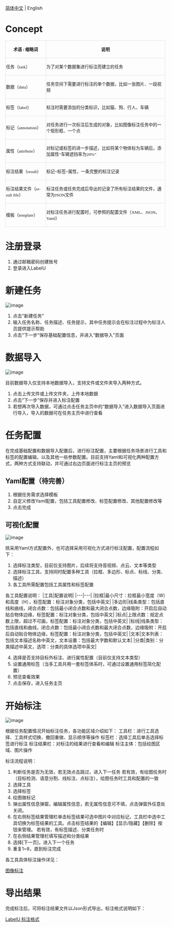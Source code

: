 <a href="./GUIDE_zh-CN.md" >简体中文</a> | English

# Concept

<table class=MsoNormalTable border=0 cellspacing=0 cellpadding=0 width=500
 style='width:375.0pt;border-collapse:collapse;mso-yfti-tbllook:1184'>
 <tr style='mso-yfti-irow:0;mso-yfti-firstrow:yes;height:29.25pt'>
  <td style='border-top:solid #DEE0E3 1.0pt;border-left:solid #DEE0E3 1.0pt;
  border-bottom:none;border-right:none;mso-border-top-alt:solid #DEE0E3 .75pt;
  mso-border-left-alt:solid #DEE0E3 .75pt;padding:.75pt .75pt .75pt .75pt;
  height:29.25pt'>
  <p class=MsoNormal align=center style='text-align:center;mso-pagination:widow-orphan'><b><span
  style='font-size:10.0pt;font-family:宋体;mso-bidi-font-family:宋体;mso-font-kerning:
  0pt'>术语<span lang=EN-US> / </span>缩略词</span></b><span lang=EN-US
  style='font-size:10.0pt;font-family:宋体;mso-bidi-font-family:宋体;mso-font-kerning:
  0pt'><o:p></o:p></span></p>
  </td>
  <td style='border:solid #DEE0E3 1.0pt;border-bottom:none;mso-border-top-alt:
  solid #DEE0E3 .75pt;mso-border-left-alt:solid #DEE0E3 .75pt;mso-border-right-alt:
  solid #DEE0E3 .75pt;padding:.75pt .75pt .75pt .75pt;height:29.25pt'>
  <p class=MsoNormal align=center style='text-align:center;mso-pagination:widow-orphan'><b><span
  style='font-size:10.0pt;font-family:宋体;mso-bidi-font-family:宋体;mso-font-kerning:
  0pt'>说明</span></b><span lang=EN-US style='font-size:10.0pt;font-family:宋体;
  mso-bidi-font-family:宋体;mso-font-kerning:0pt'><o:p></o:p></span></p>
  </td>
 </tr>
 <tr style='mso-yfti-irow:1;height:29.25pt'>
  <td style='border-top:solid #DEE0E3 1.0pt;border-left:solid #DEE0E3 1.0pt;
  border-bottom:none;border-right:none;mso-border-top-alt:solid #DEE0E3 .75pt;
  mso-border-left-alt:solid #DEE0E3 .75pt;padding:.75pt .75pt .75pt .75pt;
  height:29.25pt'>
  <p class=MsoNormal align=left style='text-align:left;mso-pagination:widow-orphan'><span
  style='font-size:10.0pt;font-family:宋体;mso-bidi-font-family:宋体;mso-font-kerning:
  0pt'>任务（<span lang=EN-US>task</span>）<span lang=EN-US><o:p></o:p></span></span></p>
  </td>
  <td style='border:solid #DEE0E3 1.0pt;border-bottom:none;mso-border-top-alt:
  solid #DEE0E3 .75pt;mso-border-left-alt:solid #DEE0E3 .75pt;mso-border-right-alt:
  solid #DEE0E3 .75pt;padding:.75pt .75pt .75pt .75pt;height:29.25pt'>
  <p class=MsoNormal align=left style='text-align:left;mso-pagination:widow-orphan'><span
  style='font-size:10.0pt;font-family:宋体;mso-bidi-font-family:宋体;mso-font-kerning:
  0pt'>为了对某个数据集进行标注而建立的任务<span lang=EN-US><o:p></o:p></span></span></p>
  </td>
 </tr>
 <tr style='mso-yfti-irow:2;height:29.25pt'>
  <td style='border-top:solid #DEE0E3 1.0pt;border-left:solid #DEE0E3 1.0pt;
  border-bottom:none;border-right:none;mso-border-top-alt:solid #DEE0E3 .75pt;
  mso-border-left-alt:solid #DEE0E3 .75pt;padding:.75pt .75pt .75pt .75pt;
  height:29.25pt'>
  <p class=MsoNormal align=left style='text-align:left;mso-pagination:widow-orphan'><span
  style='font-size:10.0pt;font-family:宋体;mso-bidi-font-family:宋体;mso-font-kerning:
  0pt'>数据（<span lang=EN-US>data</span>）<span lang=EN-US><o:p></o:p></span></span></p>
  </td>
  <td style='border:solid #DEE0E3 1.0pt;border-bottom:none;mso-border-top-alt:
  solid #DEE0E3 .75pt;mso-border-left-alt:solid #DEE0E3 .75pt;mso-border-right-alt:
  solid #DEE0E3 .75pt;padding:.75pt .75pt .75pt .75pt;height:29.25pt'>
  <p class=MsoNormal align=left style='text-align:left;mso-pagination:widow-orphan'><span
  style='font-size:10.0pt;font-family:宋体;mso-bidi-font-family:宋体;mso-font-kerning:
  0pt'>任务空间下需要进行标注的单个数据，比如一张图片、一段视频<span lang=EN-US><o:p></o:p></span></span></p>
  </td>
 </tr>
 <tr style='mso-yfti-irow:3;height:29.25pt'>
  <td style='border-top:solid #DEE0E3 1.0pt;border-left:solid #DEE0E3 1.0pt;
  border-bottom:none;border-right:none;mso-border-top-alt:solid #DEE0E3 .75pt;
  mso-border-left-alt:solid #DEE0E3 .75pt;padding:.75pt .75pt .75pt .75pt;
  height:29.25pt'>
  <p class=MsoNormal align=left style='text-align:left;mso-pagination:widow-orphan'><span
  style='font-size:10.0pt;font-family:宋体;mso-bidi-font-family:宋体;mso-font-kerning:
  0pt'>标签（<span lang=EN-US>label</span>）<span lang=EN-US><o:p></o:p></span></span></p>
  </td>
  <td style='border:solid #DEE0E3 1.0pt;border-bottom:none;mso-border-top-alt:
  solid #DEE0E3 .75pt;mso-border-left-alt:solid #DEE0E3 .75pt;mso-border-right-alt:
  solid #DEE0E3 .75pt;padding:.75pt .75pt .75pt .75pt;height:29.25pt'>
  <p class=MsoNormal align=left style='text-align:left;mso-pagination:widow-orphan'><span
  style='font-size:10.0pt;font-family:宋体;mso-bidi-font-family:宋体;mso-font-kerning:
  0pt'>标注时需要添加的分类标识，比如猫、狗、行人、车辆<span lang=EN-US><o:p></o:p></span></span></p>
  </td>
 </tr>
 <tr style='mso-yfti-irow:4;height:29.25pt'>
  <td style='border-top:solid #DEE0E3 1.0pt;border-left:solid #DEE0E3 1.0pt;
  border-bottom:none;border-right:none;mso-border-top-alt:solid #DEE0E3 .75pt;
  mso-border-left-alt:solid #DEE0E3 .75pt;padding:.75pt .75pt .75pt .75pt;
  height:29.25pt'>
  <p class=MsoNormal align=left style='text-align:left;mso-pagination:widow-orphan'><span
  style='font-size:10.0pt;font-family:宋体;mso-bidi-font-family:宋体;mso-font-kerning:
  0pt'>标记（<span lang=EN-US>annotation</span>）<span lang=EN-US><o:p></o:p></span></span></p>
  </td>
  <td style='border:solid #DEE0E3 1.0pt;border-bottom:none;mso-border-top-alt:
  solid #DEE0E3 .75pt;mso-border-left-alt:solid #DEE0E3 .75pt;mso-border-right-alt:
  solid #DEE0E3 .75pt;padding:.75pt .75pt .75pt .75pt;height:29.25pt'>
  <p class=MsoNormal align=left style='text-align:left;mso-pagination:widow-orphan'><span
  style='font-size:10.0pt;font-family:宋体;mso-bidi-font-family:宋体;mso-font-kerning:
  0pt'>对任务进行一次标注后生成的对象，比如图像标注任务中的一个矩形框、一个点<span lang=EN-US><o:p></o:p></span></span></p>
  </td>
 </tr>
 <tr style='mso-yfti-irow:5;height:29.25pt'>
  <td style='border-top:solid #DEE0E3 1.0pt;border-left:solid #DEE0E3 1.0pt;
  border-bottom:none;border-right:none;mso-border-top-alt:solid #DEE0E3 .75pt;
  mso-border-left-alt:solid #DEE0E3 .75pt;padding:.75pt .75pt .75pt .75pt;
  height:29.25pt'>
  <p class=MsoNormal align=left style='text-align:left;mso-pagination:widow-orphan'><span
  style='font-size:10.0pt;font-family:宋体;mso-bidi-font-family:宋体;mso-font-kerning:
  0pt'>属性（<span lang=EN-US>attribute</span>）<span lang=EN-US><o:p></o:p></span></span></p>
  </td>
  <td style='border:solid #DEE0E3 1.0pt;border-bottom:none;mso-border-top-alt:
  solid #DEE0E3 .75pt;mso-border-left-alt:solid #DEE0E3 .75pt;mso-border-right-alt:
  solid #DEE0E3 .75pt;padding:.75pt .75pt .75pt .75pt;height:29.25pt'>
  <p class=MsoNormal align=left style='text-align:left;mso-pagination:widow-orphan'><span
  style='font-size:10.0pt;font-family:宋体;mso-bidi-font-family:宋体;mso-font-kerning:
  0pt'>对标记或标签的进一步描述，比如将某个物体标为车辆后，添加属性<span lang=EN-US>“</span>车辆遮挡率为<span
  lang=EN-US>20%”<o:p></o:p></span></span></p>
  </td>
 </tr>
 <tr style='mso-yfti-irow:6;height:29.25pt'>
  <td style='border-top:solid #DEE0E3 1.0pt;border-left:solid #DEE0E3 1.0pt;
  border-bottom:none;border-right:none;mso-border-top-alt:solid #DEE0E3 .75pt;
  mso-border-left-alt:solid #DEE0E3 .75pt;padding:.75pt .75pt .75pt .75pt;
  height:29.25pt'>
  <p class=MsoNormal align=left style='text-align:left;mso-pagination:widow-orphan'><span
  style='font-size:10.0pt;font-family:宋体;mso-bidi-font-family:宋体;mso-font-kerning:
  0pt'>标注结果（<span lang=EN-US>result</span>）<span lang=EN-US><o:p></o:p></span></span></p>
  </td>
  <td style='border:solid #DEE0E3 1.0pt;border-bottom:none;mso-border-top-alt:
  solid #DEE0E3 .75pt;mso-border-left-alt:solid #DEE0E3 .75pt;mso-border-right-alt:
  solid #DEE0E3 .75pt;padding:.75pt .75pt .75pt .75pt;height:29.25pt'>
  <p class=MsoNormal align=left style='text-align:left;mso-pagination:widow-orphan'><span
  style='font-size:10.0pt;font-family:宋体;mso-bidi-font-family:宋体;mso-font-kerning:
  0pt'>标记<span lang=EN-US>+</span>标签<span lang=EN-US>+</span>属性，一条完整的标注记录<span
  lang=EN-US><o:p></o:p></span></span></p>
  </td>
 </tr>
 <tr style='mso-yfti-irow:7;height:29.25pt'>
  <td style='border-top:solid #DEE0E3 1.0pt;border-left:solid #DEE0E3 1.0pt;
  border-bottom:none;border-right:none;mso-border-top-alt:solid #DEE0E3 .75pt;
  mso-border-left-alt:solid #DEE0E3 .75pt;padding:.75pt .75pt .75pt .75pt;
  height:29.25pt'>
  <p class=MsoNormal align=left style='text-align:left;mso-pagination:widow-orphan'><span
  style='font-size:10.0pt;font-family:宋体;mso-bidi-font-family:宋体;mso-font-kerning:
  0pt'>标注结果文件（<span lang=EN-US>result file</span>）<span lang=EN-US><o:p></o:p></span></span></p>
  </td>
  <td style='border:solid #DEE0E3 1.0pt;border-bottom:none;mso-border-top-alt:
  solid #DEE0E3 .75pt;mso-border-left-alt:solid #DEE0E3 .75pt;mso-border-right-alt:
  solid #DEE0E3 .75pt;padding:.75pt .75pt .75pt .75pt;height:29.25pt'>
  <p class=MsoNormal align=left style='text-align:left;mso-pagination:widow-orphan'><span
  style='font-size:10.0pt;font-family:宋体;mso-bidi-font-family:宋体;mso-font-kerning:
  0pt'>标注任务或任务完成后导出的记录了所有标注结果的文件，通常为<span lang=EN-US>JSON</span>文件<span
  lang=EN-US><o:p></o:p></span></span></p>
  </td>
 </tr>
 <tr style='mso-yfti-irow:8;mso-yfti-lastrow:yes;height:29.25pt'>
  <td style='border:solid #DEE0E3 1.0pt;border-right:none;mso-border-top-alt:
  solid #DEE0E3 .75pt;mso-border-left-alt:solid #DEE0E3 .75pt;mso-border-bottom-alt:
  solid #DEE0E3 .75pt;padding:.75pt .75pt .75pt .75pt;height:29.25pt'>
  <p class=MsoNormal align=left style='text-align:left;mso-pagination:widow-orphan'><span
  style='font-size:10.0pt;font-family:宋体;mso-bidi-font-family:宋体;mso-font-kerning:
  0pt'>模板（<span lang=EN-US>template</span>）<span lang=EN-US><o:p></o:p></span></span></p>
  </td>
  <td style='border:solid #DEE0E3 1.0pt;mso-border-alt:solid #DEE0E3 .75pt;
  padding:.75pt .75pt .75pt .75pt;height:29.25pt'>
  <p class=MsoNormal align=left style='text-align:left;mso-pagination:widow-orphan'><span
  style='font-size:10.0pt;font-family:宋体;mso-bidi-font-family:宋体;mso-font-kerning:
  0pt'>对标注任务进行配置时，可参照的配置文件（<span lang=EN-US>XML</span>、<span lang=EN-US>JSON</span>、<span
  class=SpellE><span lang=EN-US>Yaml</span></span>）<span lang=EN-US><o:p></o:p></span></span></p>
  </td>
 </tr>
</table>

# 注册登录

1. 通过邮箱密码创建账号
2. 登录进入LabelU

# 新建任务

![image](https://user-images.githubusercontent.com/25022954/208387913-9a4a8205-8dfc-423f-997d-5c6f277ec0eb.png)

1. 点击“新建任务”
2. 输入任务名称、任务描述、任务提示，其中任务提示会在标注过程中为标注人员提供提示帮助
3. 点击“下一步”保存基础配置信息，并进入“数据导入”页面

# 数据导入

![image](https://user-images.githubusercontent.com/25022954/208388040-79b49127-adc0-4468-81d6-f78dc6a80a46.png)

目前数据导入仅支持本地数据导入，支持文件或文件夹导入两种方式。
1. 点击上传文件或上传文件夹，上传本地数据
2. 点击“下一步”保存并进入标注配置
3. 若想再次导入数据，可通过点击任务主页中的“数据导入”进入数据导入页面进行导入，导入的数据可在任务主页中进行查看

# 任务配置

在完成基础配置和数据导入配置后，进行标注配置，主要根据任务场景进行工具和标签的配置编辑，以及其他一些参数配置。目前支持Yaml和可视化两种配置方式，两种方式支持联动，并可通过右边页面进行标注主页的预览

## Yaml配置（待完善）

1. 根据任务需求选择模板
2. 自定义修改Yaml配置，包括工具配置修改、标签配置修改、其他配置修改等
3. 点击完成

## 可视化配置

![image](https://user-images.githubusercontent.com/25022954/208390163-e6b34056-a618-485a-8875-38f99741ee68.png)

除采用Yaml方式配置外，也可选择采用可视化方式进行标注配置，配置流程如下：
1. 选择标注类型，目前仅支持图片，后续将支持音视频、点云、文本等类型
2. 选择标注工具，支持同时配置多种工具（拉框、多边形、标点、标线、分类、描述）
3. 各工具所需配置包括工具属性和标签配置

各工具配置说明：
|工具|配置说明|
|---|---|
|拉框|最小尺寸：拉框最小宽度（W）和高度（H），标签配置：标注对象分类，包括中英文|
|多边形|线条类型：包括直线和曲线，闭合点数：包括最小闭合点数和最大闭合点数，边缘吸附：开启后自动贴合物体边缘，标签配置：标注对象分类，包括中英文|
|标点|上限点数：规定点数上限，超过不可画，标签配置：标注对象分类，包括中英文|
|标线|线条类型：包括直线和曲线，闭合点数：包括最小闭合点数和最大闭合点数，边缘吸附：开启后自动贴合物体边缘，标签配置：标注对象分类，包括中英文|
|文本|文本列表：包括文本描述名称中英文，文本设置：包括最大字数和默认文本|
|分类|类别：分类描述中英文，选项：分类的具体选项中英文|

4. 选择是否支持目标外标注、进行属性配置（目前仅支持文本类型）
5. 设置通用标签（当多工具共用一套标签体系时，可通过设置通用标签简化配置）
6. 预览查看效果
7. 点击保存，进入任务主页

# 开始标注

![image](https://user-images.githubusercontent.com/25022954/208390649-cc0bccb1-c509-4623-aeef-44f6649adc4c.png)

根据任务配置情况开始标注任务，各功能区域介绍如下：
工具栏：进行工具选择、工具样式切换、撤回重做、显示顺序等操作
标签栏：选择工具后单击选择标签进行标注
标注结果栏：对标注的结果进行查看和编辑
标注主体：包括绘图区域、图片操作

标注流程说明：
1. 判断任务是否为无效，若无效点击跳过，进入下一任务
若有效，有绘图任务时（目标检测、语意分割、线标注、点标注），绘图任务时工具和配置的一致
2. 选择工具
3. 选择标签
4. 绘图做标记
5. 弹出属性信息弹窗，编辑属性信息，若无属性信息可不填，点击弹窗外任意处关闭。
6. 在右侧标签结果管理栏单击标签结果可选中图片中对应标记，工具栏中选中工具切换为标签结果的工具。点击标签结果的【编辑】【显示/隐藏】【删除】按钮来管理。
若有效，有标签描述、分类任务时
7. 在右侧结果管理栏填写描述和分类结果
8. 选择[下一页]，进入下一个任务
9. 重复1~8，直到标注完成

各工具具体标注操作详见：

 [图像标注](./labeling/label_image.md) 

# 导出结果

完成标注后，可将标注结果文件以Json形式导出，标注格式说明如下：

[LabelU 标注格式](./annotation%20format/README.md)

